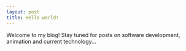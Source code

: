 ```yaml
---
layout: post
title: Hello world!
---
```

Welcome to my blog! Stay tuned for posts on software development, animation and current technology...